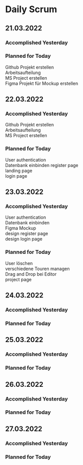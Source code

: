 # Daily Scrum

## 21.03.2022
### Accomplished Yesterday
### Planned for Today
Github Projekt erstellen  
Arbeitsaufteilung  
MS Project erstellen  
Figma Projekt für Mockup erstellen  


## 22.03.2022
### Accomplished Yesterday
Github Projekt erstellen  
Arbeitsaufteilung  
MS Project erstellen  
### Planned for Today
User authentication  
Datenbank einbinden
register page  
landing page  
login page  


## 23.03.2022
### Accomplished Yesterday
User authentication  
Datenbank einbinden  
Figma Mockup  
design register page  
design login page  
### Planned for Today
User löschen  
verschiedene Touren managen  
Drag and Drop bei Editor  
project page  


## 24.03.2022
### Accomplished Yesterday
### Planned for Today


## 25.03.2022
### Accomplished Yesterday
### Planned for Today


## 26.03.2022
### Accomplished Yesterday
### Planned for Today


## 27.03.2022
### Accomplished Yesterday
### Planned for Today
